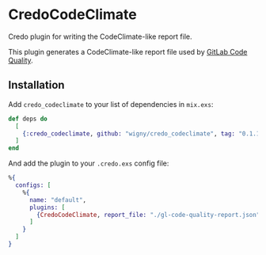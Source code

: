 # CredoCodeClimate

Credo plugin for writing the CodeClimate-like report file.

This plugin generates a CodeClimate-like report file used by [GitLab Code Quality](https://docs.gitlab.com/ci/testing/code_quality/).

## Installation
Add `credo_codeclimate` to your list of dependencies in `mix.exs`:

```elixir
def deps do
  [
    {:credo_codeclimate, github: "wigny/credo_codeclimate", tag: "0.1.1", only: [:dev, :test], runtime: false}
  ]
end
```

And add the plugin to your `.credo.exs` config file:
```elixir
%{
  configs: [
    %{
      name: "default",
      plugins: [
        {CredoCodeClimate, report_file: "./gl-code-quality-report.json"}
      ]
    }
  ]
}
```
